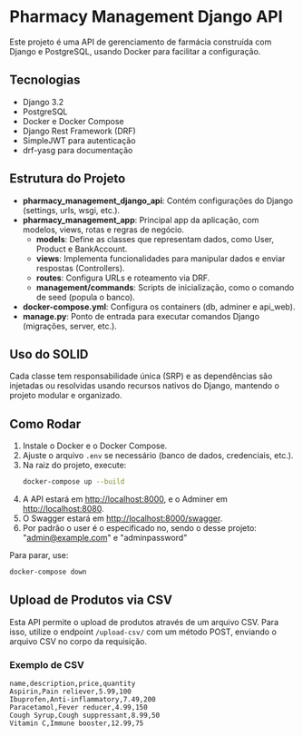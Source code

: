 # Pharmacy Management Django API

Este projeto é uma API de gerenciamento de farmácia construída com Django e PostgreSQL, usando Docker para facilitar a configuração.

## Tecnologias
- Django 3.2
- PostgreSQL
- Docker e Docker Compose
- Django Rest Framework (DRF)
- SimpleJWT para autenticação
- drf-yasg para documentação

## Estrutura do Projeto
- **pharmacy_management_django_api**: Contém configurações do Django (settings, urls, wsgi, etc.).
- **pharmacy_management_app**: Principal app da aplicação, com modelos, views, rotas e regras de negócio.
  - **models**: Define as classes que representam dados, como User, Product e BankAccount.
  - **views**: Implementa funcionalidades para manipular dados e enviar respostas (Controllers).
  - **routes**: Configura URLs e roteamento via DRF.
  - **management/commands**: Scripts de inicialização, como o comando de seed (popula o banco).
- **docker-compose.yml**: Configura os containers (db, adminer e api_web).
- **manage.py**: Ponto de entrada para executar comandos Django (migrações, server, etc.).

## Uso do SOLID
Cada classe tem responsabilidade única (SRP) e as dependências são injetadas ou resolvidas usando recursos nativos do Django, mantendo o projeto modular e organizado.

## Como Rodar
1. Instale o Docker e o Docker Compose.
2. Ajuste o arquivo `.env` se necessário (banco de dados, credenciais, etc.).
3. Na raiz do projeto, execute:
   ```bash
   docker-compose up --build
   ```
4. A API estará em <http://localhost:8000>, e o Adminer em <http://localhost:8080>.
5. O Swagger estará em <http://localhost:8000/swagger>.
6. Por padrão o user é o especificado no, sendo o desse projeto: "admin@example.com" e "adminpassword"

Para parar, use:
```bash
docker-compose down
```

## Upload de Produtos via CSV
Esta API permite o upload de produtos através de um arquivo CSV. Para isso, utilize o endpoint `/upload-csv/` com um método POST, enviando o arquivo CSV no corpo da requisição.

### Exemplo de CSV
```csv
name,description,price,quantity
Aspirin,Pain reliever,5.99,100
Ibuprofen,Anti-inflammatory,7.49,200
Paracetamol,Fever reducer,4.99,150
Cough Syrup,Cough suppressant,8.99,50
Vitamin C,Immune booster,12.99,75
```
